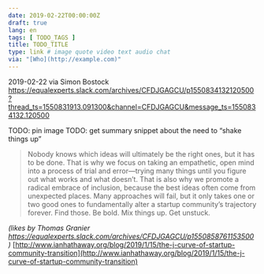 ```yaml
---
date: 2019-02-22T00:00:00Z
draft: true
lang: en
tags: [ TODO_TAGS ]
title: TODO_TITLE
type: link # image quote video text audio chat
via: "[Who](http://example.com)"
---
```



2019-02-22 via Simon Bostock
https://equalexperts.slack.com/archives/CFDJGAGCU/p1550834132120500?thread_ts=1550831913.091300&channel=CFDJGAGCU&message_ts=1550834132.120500

TODO: pin image
TODO: get summary snippet about the need to “shake things up”

> Nobody knows which ideas will ultimately be the right ones, but it has to be done. That is why we focus on taking an empathetic, open mind into a process of trial and error—trying many things until you figure out what works and what doesn’t. That is also why we promote a radical embrace of inclusion, because the best ideas often come from unexpected places. Many approaches will fail, but it only takes one or two good ones to fundamentally alter a startup community’s trajectory forever. Find those. Be bold. Mix things up. Get unstuck.

_(likes by Thomas Granier https://equalexperts.slack.com/archives/CFDJGAGCU/p1550858761153500 )_
[http://www.ianhathaway.org/blog/2019/1/15/the-j-curve-of-startup-community-transition](http://www.ianhathaway.org/blog/2019/1/15/the-j-curve-of-startup-community-transition)

